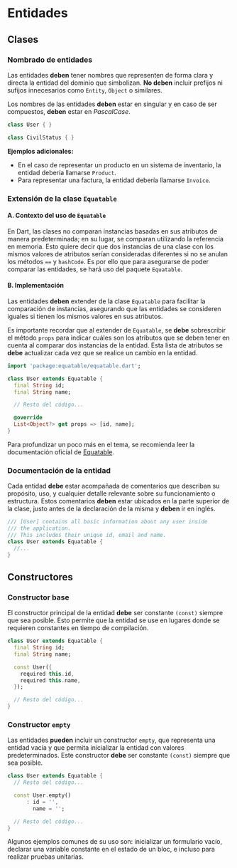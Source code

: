 # Entidades

## Clases

### Nombrado de entidades

Las entidades **deben** tener nombres que representen de forma clara y directa la entidad del dominio que simbolizan. **No deben** incluir prefijos ni sufijos innecesarios como `Entity`, `Object` o similares.

Los nombres de las entidades **deben** estar en singular y en caso de ser compuestos, **deben** estar en _PascalCase_.

```dart
class User { }

class CivilStatus { }
```

**Ejemplos adicionales:**

- En el caso de representar un producto en un sistema de inventario, la entidad debería llamarse `Product`.
- Para representar una factura, la entidad debería llamarse `Invoice`.

### Extensión de la clase `Equatable`

#### A. Contexto del uso de `Equatable`

En Dart, las clases no comparan instancias basadas en sus atributos de manera predeterminada; en su lugar, se comparan utilizando la referencia en memoria. Esto quiere decir que dos instancias de una clase con los mismos valores de atributos serían consideradas diferentes si no se anulan los métodos `==` y `hashCode`. Es por ello que para asegurarse de poder comparar las entidades, se hará uso del paquete `Equatable`.

#### B. Implementación

Las entidades **deben** extender de la clase `Equatable` para facilitar la comparación de instancias, asegurando que las entidades se consideren iguales si tienen los mismos valores en sus atributos.

Es importante recordar que al extender de `Equatable`, se **debe** sobrescribir el método `props` para indicar cuáles son los atributos que se deben tener en cuenta al comparar dos instancias de la entidad. Esta lista de atributos se **debe** actualizar cada vez que se realice un cambio en la entidad.

```dart
import 'package:equatable/equatable.dart';

class User extends Equatable {
  final String id;
  final String name;

  // Resto del código...

  @override
  List<Object?> get props => [id, name];
}
```

Para profundizar un poco más en el tema, se recomienda leer la documentación oficial de [Equatable](https://pub.dev/packages/equatable).

### Documentación de la entidad

Cada entidad **debe** estar acompañada de comentarios que describan su propósito, uso, y cualquier detalle relevante sobre su funcionamiento o estructura. Estos comentarios **deben** estar ubicados en la parte superior de la clase, justo antes de la declaración de la misma y **deben** ir en inglés.

```dart
/// [User] contains all basic information about any user inside
/// the application.
/// This includes their unique id, email and name.
class User extends Equatable {
  //...
}
```

## Constructores

### Constructor base

El constructor principal de la entidad **debe** ser constante `(const)` siempre que sea posible. Esto permite que la entidad se use en lugares donde se requieren constantes en tiempo de compilación.

```dart
class User extends Equatable {
  final String id;
  final String name;

  const User({
    required this.id,
    required this.name,
  });

  // Resto del código...
}
```

### Constructor `empty`

Las entidades **pueden** incluir un constructor `empty`, que representa una entidad vacía y que permita inicializar la entidad con valores predeterminados. Este constructor **debe** ser constante `(const)` siempre que sea posible.

```dart
class User extends Equatable {
  // Resto del código...

  const User.empty()
      : id = '',
        name = '';

  // Resto del código...
}
```

Algunos ejemplos comunes de su uso son: inicializar un formulario vacío, declarar una variable constante en el estado de un bloc, e incluso para realizar pruebas unitarias.


